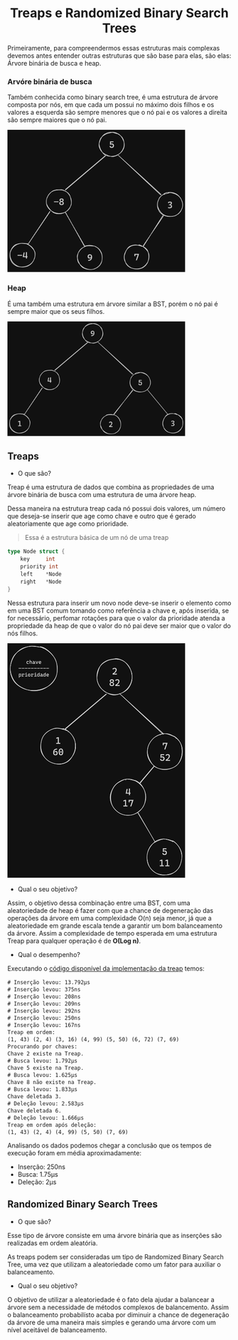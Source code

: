 <h1 align=center>Treaps e Randomized Binary Search Trees</h1>

Primeiramente, para compreendermos essas estruturas mais complexas devemos antes entender
outras estruturas que são base para elas, são elas: Árvore binária de busca e heap.

### Arvóre binária de busca

Também conhecida como binary search tree, é uma estrutura de árvore composta
por nós, em que cada um possui no máximo dois filhos e os valores a esquerda
são sempre menores que o nó pai e os valores a direita são sempre maiores que
o nó pai.

<img src="./imagens/exemploArvoreBinaria.png" alt="Um exemplo de árvore binária de busca" width="400">

### Heap

É uma também uma estrutura em árvore similar a BST, porém o nó pai é sempre
maior que os seus filhos.

<img src="./imagens/exemploHeap.png" alt="Um exemplo de uma estrutura heap" width="400">

## Treaps

- O que são?

Treap é uma estrutura de dados que combina as propriedades de uma árvore
binária de busca com uma estrutura de uma árvore heap.

Dessa maneira na estrutura treap cada nó possui dois valores, um número que
deseja-se inserir que age como chave e outro que é gerado aleatoriamente que age
como prioridade.

>Essa é a estrutura básica de um nó de uma treap
```go
type Node struct {
	key     int
	priority int
	left    *Node
	right   *Node
}
```

Nessa estrutura para inserir um novo node deve-se inserir o elemento como
em uma BST comum tomando como referência a chave e, após inserida, se for necessário,
perfomar rotações para que o valor da prioridade atenda a propriedade da heap de que
o valor do nó pai deve ser maior que o valor do nós filhos.

<img src="./imagens/exemploTreap.png" alt="Um exemplo de uma estrutura treap" width="400">

- Qual o seu objetivo?

Assim, o objetivo dessa combinação entre uma BST, com uma aleatoriedade de heap é fazer com
que a chance de degeneração das operações da árvore em uma complexidade O(n) seja menor, já que a
aleatoriedade em grande escala tende a garantir um bom balanceamento da árvore. 
Assim a complexidade de tempo esperada em uma estrutura Treap para qualquer operação é de
**O(Log n)**.

- Qual o desempenho?

Executando o [código disponível da implementação da treap](https://github.com/lem3s/Estudos/blob/main/terceiroPeriodo/ED2/atividadeFinalDeArvores/implementacaoTreap.go) temos:
```
# Inserção levou: 13.792µs
# Inserção levou: 375ns
# Inserção levou: 208ns
# Inserção levou: 209ns
# Inserção levou: 292ns
# Inserção levou: 250ns
# Inserção levou: 167ns
Treap em ordem:
(1, 43) (2, 4) (3, 16) (4, 99) (5, 50) (6, 72) (7, 69)
Procurando por chaves:
Chave 2 existe na Treap.
# Busca levou: 1.792µs
Chave 5 existe na Treap.
# Busca levou: 1.625µs
Chave 8 não existe na Treap.
# Busca levou: 1.833µs
Chave deletada 3.
# Deleção levou: 2.583µs
Chave deletada 6.
# Deleção levou: 1.666µs
Treap em ordem após deleção:
(1, 43) (2, 4) (4, 99) (5, 50) (7, 69)
```

Analisando os dados podemos chegar a conclusão que os tempos de execução foram em média aproximadamente:

- Inserção: 250ns
- Busca: 1.75µs
- Deleção: 2µs

## Randomized Binary Search Trees

- O que são?

Esse tipo de árvore consiste em uma árvore binária que as inserções são realizadas em ordem
aleatória.

As treaps podem ser consideradas um tipo de Randomized Binary Search Tree, uma vez que utilizam a aleatoriedade
como um fator para auxiliar o balanceamento.

- Qual o seu objetivo?

O objetivo de utilizar a aleatoriedade é o fato dela ajudar a balancear a árvore sem a necessidade
de métodos complexos de balancemento. Assim o balanceamento probabilísto acaba por diminuir a chance de
degeneração da árvore de uma maneira mais simples e gerando uma árvore com um nível aceitável de
balanceamento.
